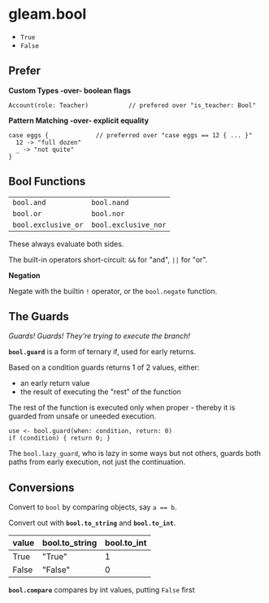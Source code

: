 
# gleam.bool

- `True`
- `False` 

## Prefer

**Custom Types -over- boolean flags**

```Gleam
Account(role: Teacher)           // prefered over "is_teacher: Bool"
```

**Pattern Matching -over- explicit equality**

```Gleam
case eggs {             // preferred over "case eggs == 12 { ... }"
  12 -> "full dozen"
  _ -> "not quite"
}
```

## Bool Functions

|||
|-------------------|---------------------
`bool.and`          | `bool.nand`
 `bool.or`           | `bool.nor`
`bool.exclusive_or` | `bool.exclusive_nor`

These always evaluate both sides.

The built-in operators short-circuit: `&&` for "and", `||` for "or".

**Negation**

Negate with the builtin `!` operator,
or the `bool.negate` function.

## The Guards

*Guards! Guards! They're trying to execute the branch!*

**`bool.guard`** is a form of ternary if, used for early returns.

Based on a condition guards returns 1 of 2 values, either:
- an early return value 
- the result of executing the "rest" of the function

The rest of the function is executed only when proper -
thereby it is guarded from unsafe or uneeded execution.

```
use <- bool.guard(when: condition, return: 0)
if (condition) { return 0; }
```

The `bool.lazy_guard`, who is lazy in some ways but not others,
guards both paths from early execution, not just the continuation.

## Conversions

Convert to `bool` by comparing objects, say `a == b`. 

Convert out with **`bool.to_string`** and **`bool.to_int`**.

 value | bool.to_string | bool.to_int
-------|----------------|-------------
 True  | "True"         | 1
 False | "False"        | 0

 **`bool.compare`** compares by int values, putting `False` first

